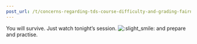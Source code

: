 ```yaml
---
post_url: /t/concerns-regarding-tds-course-difficulty-and-grading-fairness/168476/17
---
```

You will survive. Just watch tonight’s session. ![:slight_smile:](https://emoji.discourse-cdn.com/google/slight_smile.png?v=12 ":slight_smile:") and prepare and practise.